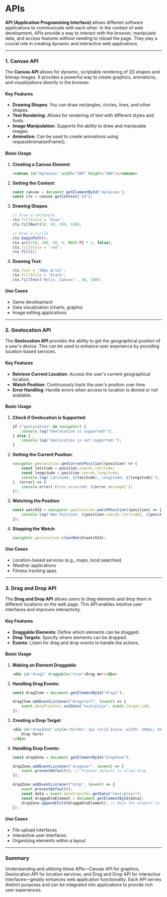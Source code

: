 # APIs

**API (Application Programming Interface)** allows different software applications to communicate with each other. In the context of web development, APIs provide a way to interact with the browser, manipulate data, and access features without needing to reload the page. They play a crucial role in creating dynamic and interactive web applications.

---

### 1. Canvas API

The **Canvas API** allows for dynamic, scriptable rendering of 2D shapes and bitmap images. It provides a powerful way to create graphics, animations, and visualizations directly in the browser.

#### Key Features
- **Drawing Shapes**: You can draw rectangles, circles, lines, and other shapes.
- **Text Rendering**: Allows for rendering of text with different styles and fonts.
- **Image Manipulation**: Supports the ability to draw and manipulate images.
- **Animation**: Can be used to create animations using requestAnimationFrame().

#### Basic Usage
1. **Creating a Canvas Element**:
   ```html
   <canvas id="myCanvas" width="500" height="400"></canvas>
   ```

2. **Getting the Context**:
   ```javascript
   const canvas = document.getElementById('myCanvas');
   const ctx = canvas.getContext('2d');
   ```

3. **Drawing Shapes**:
   ```javascript
   // Draw a rectangle
   ctx.fillStyle = 'blue';
   ctx.fillRect(50, 50, 200, 100);

   // Draw a circle
   ctx.beginPath();
   ctx.arc(150, 200, 50, 0, Math.PI * 2, false);
   ctx.fillStyle = 'red';
   ctx.fill();
   ```

4. **Drawing Text**:
   ```javascript
   ctx.font = '30px Arial';
   ctx.fillStyle = 'black';
   ctx.fillText('Hello, Canvas!', 50, 100);
   ```

#### Use Cases
- Game development
- Data visualization (charts, graphs)
- Image editing applications

---

### 2. Geolocation API

The **Geolocation API** provides the ability to get the geographical position of a user's device. This can be used to enhance user experience by providing location-based services.

#### Key Features
- **Retrieve Current Location**: Access the user's current geographical location.
- **Watch Position**: Continuously track the user's position over time.
- **Error Handling**: Handle errors when access to location is denied or not available.

#### Basic Usage
1. **Check if Geolocation is Supported**:
   ```javascript
   if ("geolocation" in navigator) {
       console.log("Geolocation is supported!");
   } else {
       console.log("Geolocation is not supported.");
   }
   ```

2. **Getting the Current Position**:
   ```javascript
   navigator.geolocation.getCurrentPosition((position) => {
       const latitude = position.coords.latitude;
       const longitude = position.coords.longitude;
       console.log(`Latitude: ${latitude}, Longitude: ${longitude}`);
   }, (error) => {
       console.error(`Error occurred: ${error.message}`);
   });
   ```

3. **Watching the Position**:
   ```javascript
   const watchId = navigator.geolocation.watchPosition((position) => {
       console.log(`New Position: ${position.coords.latitude}, ${position.coords.longitude}`);
   });
   ```

4. **Stopping the Watch**:
   ```javascript
   navigator.geolocation.clearWatch(watchId);
   ```

#### Use Cases
- Location-based services (e.g., maps, local searches)
- Weather applications
- Fitness tracking apps

---

### 3. Drag and Drop API

The **Drag and Drop API** allows users to drag elements and drop them in different locations on the web page. This API enables intuitive user interfaces and improves interactivity.

#### Key Features
- **Draggable Elements**: Define which elements can be dragged.
- **Drop Targets**: Specify where elements can be dropped.
- **Events**: Listen for drag and drop events to handle the actions.

#### Basic Usage
1. **Making an Element Draggable**:
   ```html
   <div id="drag1" draggable="true">Drag me!</div>
   ```

2. **Handling Drag Events**:
   ```javascript
   const dragItem = document.getElementById("drag1");

   dragItem.addEventListener("dragstart", (event) => {
       event.dataTransfer.setData("text/plain", event.target.id);
   });
   ```

3. **Creating a Drop Target**:
   ```html
   <div id="dropZone" style="border: 1px solid black; width: 300px; height: 200px;">
       Drop here!
   </div>
   ```

4. **Handling Drop Events**:
   ```javascript
   const dropZone = document.getElementById("dropZone");

   dropZone.addEventListener("dragover", (event) => {
       event.preventDefault(); // Prevent default to allow drop
   });

   dropZone.addEventListener("drop", (event) => {
       event.preventDefault();
       const data = event.dataTransfer.getData("text/plain");
       const draggableElement = document.getElementById(data);
       dropZone.appendChild(draggableElement); // Move the element to the drop zone
   });
   ```

#### Use Cases
- File upload interfaces
- Interactive user interfaces
- Organizing elements within a layout

---

### Summary

Understanding and utilizing these APIs—Canvas API for graphics, Geolocation API for location services, and Drag and Drop API for interactive interfaces—greatly enhances web application functionality. Each API serves distinct purposes and can be integrated into applications to provide rich user experiences.
